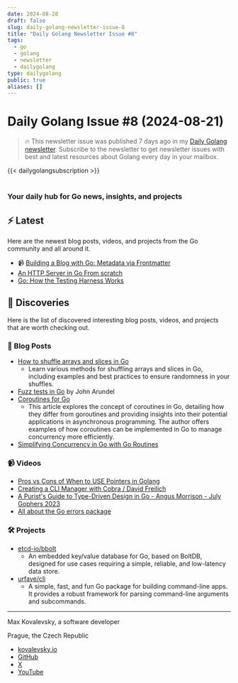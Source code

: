 ```yaml
---
date: 2024-08-28
draft: false
slug: daily-golang-newsletter-issue-8
title: "Daily Golang Newsletter Issue #8"
tags:
  - go
  - golang
  - newsletter
  - dailygolang
type: dailygolang
public: true
aliases: []
---
```

# Daily Golang Issue #8 (2024-08-21)

> 🔥 This newsletter issue was published 7 days ago in my [Daily Golang newsletter](https://kovalevsky.io/daily-golang/). Subscribe to the newsletter to get newsletter issues with best and latest resources about Golang every day in your mailbox.


{{< dailygolangsubscription >}}
<br />
<br />


### Your daily hub for Go news, insights, and projects

## ⚡️ Latest

Here are the newest blog posts, videos, and projects from the Go community and all around it.

- 📹 [Building a Blog with Go: Metadata via Frontmatter](https://www.youtube.com/watch?v=r1FQ7uIfpc8)
- [An HTTP Server in Go From scratch](https://www.krayorn.com/posts/http-server-go/?utm_source=christophberger&utm_medium=email&utm_campaign=2024-08-18-one-two-three)
- [Go: How the Testing Harness Works](https://matttproud.com/blog/posts/go-testing-harness.html?utm_source=christophberger&utm_medium=email&utm_campaign=2024-08-18-one-two-three)

## 🧭 Discoveries

Here is the list of discovered interesting blog posts, videos, and projects that are worth checking out.

### 📝 Blog Posts

- [How to shuffle arrays and slices in Go](https://www.calhoun.io/how-to-shuffle-arrays-and-slices-in-go/)
	- Learn various methods for shuffling arrays and slices in Go, including examples and best practices to ensure randomness in your shuffles.
- [Fuzz tests in Go](https://bitfieldconsulting.com/posts/fuzz-tests) by John Arundel
- [Coroutines for Go](https://research.swtch.com/coro)
	- This article explores the concept of coroutines in Go, detailing how they differ from goroutines and providing insights into their potential applications in asynchronous programming. The author offers examples of how coroutines can be implemented in Go to manage concurrency more efficiently.
- [Simplifying Concurrency in Go with Go Routines](https://itnext.io/simplifying-concurrency-in-go-with-go-routines-fa0a52c3cac5)

### 📹 Videos

- [Pros vs Cons of When to USE Pointers in Golang](https://www.youtube.com/watch?v=UoQu9li3xK0&list=PLCqcI2Ic-eM_RWwxxOvRBmt6jTNP8L5lP&index=87)
- [Creating a CLI Manager with Cobra / David Freilich](https://www.youtube.com/watch?v=Y5fc_qXT9Yw&list=PLCqcI2Ic-eM_RWwxxOvRBmt6jTNP8L5lP&index=61)
- [A Purist's Guide to Type-Driven Design in Go - Angus Morrison - July Gophers 2023](https://www.youtube.com/watch?v=wrt4YvplECk&list=PLCqcI2Ic-eM_RWwxxOvRBmt6jTNP8L5lP&index=6)
- [All about the Go errors package](https://www.youtube.com/watch?v=5DUuyWxXnC0&list=PLCqcI2Ic-eM_RWwxxOvRBmt6jTNP8L5lP&index=160)

### 🛠️ Projects

- [etcd-io/bbolt](https://github.com/etcd-io/bbolt)
	- An embedded key/value database for Go, based on BoltDB, designed for use cases requiring a simple, reliable, and low-latency data store.
- [urfave/cli](https://github.com/urfave/cli)
	- A simple, fast, and fun Go package for building command-line apps. It provides a robust framework for parsing command-line arguments and subcommands.


---

Max Kovalevsky, a software developer

Prague, the Czech Republic

- [kovalevsky.io](https://kovalevsky.io/)
- [GitHub](https://github.com/kovalevsky0)
- [X](https://twitter.com/m_kovalevsky)
- [YouTube](https://www.youtube.com/@m_kovalevsky)
